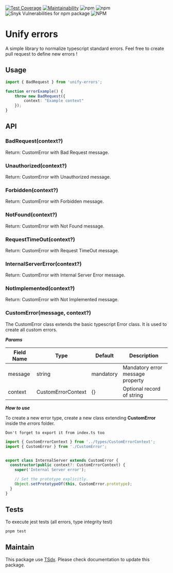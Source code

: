 [![Test Coverage](https://api.codeclimate.com/v1/badges/6be8e53efc66aabc6a5e/test_coverage)](https://codeclimate.com/github/flexper/unify-errors/test_coverage) [![Maintainability](https://api.codeclimate.com/v1/badges/6be8e53efc66aabc6a5e/maintainability)](https://codeclimate.com/github/flexper/unify-errors/maintainability) ![npm](https://img.shields.io/npm/v/unify-errors) ![npm](https://img.shields.io/npm/dm/unify-errors) ![Snyk Vulnerabilities for npm package](https://img.shields.io/snyk/vulnerabilities/npm/unify-errors) ![NPM](https://img.shields.io/npm/l/unify-errors)

# Unify errors

A simple library to normalize typescript standard errors. Feel free to create pull request to define new errors !

## Usage

```typescript
import { BadRequest } from 'unify-errors';

function errorExample() {
    throw new BadRequest({
        context: "Example context"
    });
}
```

## API

### BadRequest(context?)

Return: CustomError with Bad Request message.

### Unauthorized(context?)

Return: CustomError with Unauthorized message.

### Forbidden(context?)

Return: CustomError with Forbidden message.

### NotFound(context?)

Return: CustomError with Not Found message.

### RequestTimeOut(context?)

Return: CustomError with Request TimeOut message.

### InternalServerError(context?)

Return: CustomError with Internal Server Error message.

### NotImplemented(context?)

Return: CustomError with Not Implemented message.

### CustomError(message, context?)

The CustomError class extends the basic typescript Error class. It is used to create all custom errors.

***Params***

| Field Name | Type | Default | Description |
| --- | --- | --- | --- |
| message | string | mandatory  | Mandatory error message property  |
| context  | CustomErrorContext  | {} | Optional record of string |

***How to use***

To create a new error type, create a new class extending **CustomError** inside the _errors_ folder.

`Don't forget to export it from index.ts too`

````typescript
import { CustomErrorContext } from '../types/CustomErrorContext';
import { CustomError } from './CustomError';


export class InternalServer extends CustomError {
  constructor(public context?: CustomErrorContext) {
    super('Internal Server error');

    // Set the prototype explicitly.
    Object.setPrototypeOf(this, CustomError.prototype);
  }
}

````

## Tests

To execute jest tests (all errors, type integrity test)

```
pnpm test
```

## Maintain

This package use [TSdx](https://github.com/jaredpalmer/tsdx). Please check documentation to update this package.
